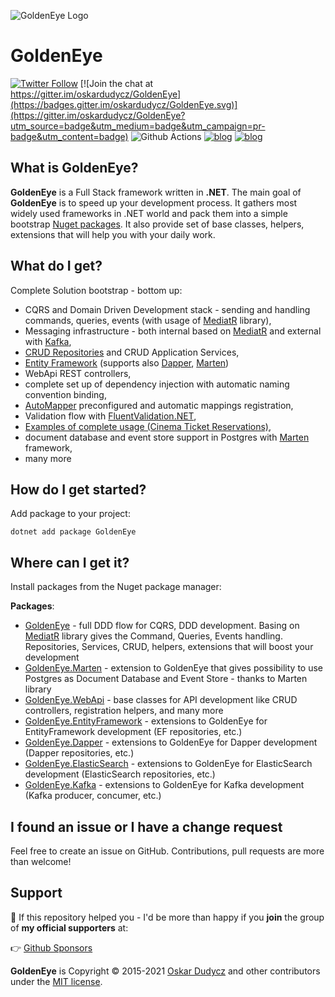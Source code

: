 ![GoldenEye Logo](assets/GoldenEye.png)

# GoldenEye

[![Twitter Follow](https://img.shields.io/twitter/follow/oskar_at_net?style=social)](https://twitter.com/oskar_at_net) [![Join the chat at https://gitter.im/oskardudycz/GoldenEye](https://badges.gitter.im/oskardudycz/GoldenEye.svg)](https://gitter.im/oskardudycz/GoldenEye?utm_source=badge&utm_medium=badge&utm_campaign=pr-badge&utm_content=badge)
![Github Actions](https://github.com/oskardudycz/GoldenEye/actions/workflows/build.dotnet.yml/badge.svg?branch=main) [![blog](https://img.shields.io/badge/blog-event--driven.io-brightgreen)](https://event-driven.io/?utm_source=goldeneye)  [![blog](https://img.shields.io/badge/%F0%9F%9A%80-Architecture%20Weekly-important)](https://www.architecture-weekly.com/?utm_source=goldeneye) 

What is GoldenEye?
--------------------------------
**GoldenEye** is a Full Stack framework written in **.NET**. The main goal of **GoldenEye** is to speed up your development process. It gathers most widely used frameworks in .NET world and pack them into a simple bootstrap [Nuget packages](https://www.nuget.org/packages?q=GoldenEye). It also provide set of base classes, helpers, extensions that will help you with your daily work.

What do I get?
--------------------------------
Complete Solution bootstrap - bottom up:
- CQRS and Domain Driven Development stack - sending and handling commands, queries, events (with usage of [MediatR](https://github.com/jbogard/MediatR) library),
- Messaging infrastructure - both internal based on [MediatR](https://github.com/jbogard/MediatR) and external with [Kafka](https://kafka.apache.org/),
- [CRUD Repositories](https://github.com/oskardudycz/GoldenEye/tree/main/src/Core/Core/Repositories) and CRUD Application Services,
- [Entity Framework](https://github.com/aspnet/EntityFrameworkCore) (supports also [Dapper](https://github.com/StackExchange/Dapper), [Marten](https://github.com/JasperFx/marten))
- WebApi REST controllers,
- complete set up of dependency injection with automatic naming convention binding,
- [AutoMapper](https://github.com/AutoMapper/AutoMapper) preconfigured and automatic mappings registration,
- Validation flow with [FluentValidation.NET](https://github.com/JeremySkinner/FluentValidation),
- [Examples of complete usage (Cinema Ticket Reservations)](./samples/DDD/Tickets),
- document database and event store support in Postgres with [Marten](https://github.com/JasperFx/marten) framework,
- many more

How do I get started?
--------------------------------

Add package to your project:

`dotnet add package GoldenEye`
  

Where can I get it?
--------------------------------
Install packages from the Nuget package manager:

**Packages**:
* [GoldenEye](src/Core/Core/Readme.md) - full DDD flow for CQRS, DDD development. Basing on [MediatR](https://github.com/jbogard/MediatR) library gives the Command, Queries, Events handling. Repositories, Services, CRUD, helpers, extensions that will boost your development
* [GoldenEye.Marten](src/Marten/Marten/Readme.md) - extension to GoldenEye that gives possibility to use Postgres as Document Database and Event Store - thanks to Marten library
* [GoldenEye.WebApi](src/WebApi/WebApi/Readme.md) - base classes for API development like CRUD controllers, registration helpers, and many more
* [GoldenEye.EntityFramework](src/EntityFramework/EntityFramework/Readme.md) - extensions to GoldenEye for EntityFramework development (EF repositories, etc.)
* [GoldenEye.Dapper](src/Dapper/Dapper/Readme.md) - extensions to GoldenEye for Dapper development (Dapper repositories, etc.)
* [GoldenEye.ElasticSearch](src/ElasticSearch/ElasticSearch/Readme.md) - extensions to GoldenEye for ElasticSearch development (ElasticSearch repositories, etc.)
* [GoldenEye.Kafka](src/Kafka/Kafka/Readme.md) - extensions to GoldenEye for Kafka development (Kafka producer, concumer, etc.)

I found an issue or I have a change request
--------------------------------
Feel free to create an issue on GitHub. Contributions, pull requests are more than welcome!

Support
--------------------------------
💖 If this repository helped you - I'd be more than happy if you **join** the group of **my official supporters** at:

👉 [Github Sponsors](https://github.com/sponsors/oskardudycz) 


**GoldenEye** is Copyright &copy; 2015-2021 [Oskar Dudycz](https://event-driven.io) and other contributors under the [MIT license](LICENSE.txt).

